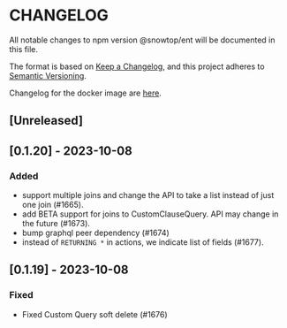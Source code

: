 # CHANGELOG

All notable changes to npm version @snowtop/ent will be documented in this file.

The format is based on [Keep a Changelog](https://keepachangelog.com/en/1.0.0/),
and this project adheres to [Semantic Versioning](https://semver.org/spec/v2.0.0.html).

Changelog for the docker image are [here](/docker_CHANGELOG.md).

## [Unreleased]

## [0.1.20] - 2023-10-08

### Added

- support multiple joins and change the API to take a list instead of just one join (#1665).
- add BETA support for joins to CustomClauseQuery. API may change in the future (#1673).
- bump graphql peer dependency (#1674)
- instead of `RETURNING *` in actions, we indicate list of fields (#1677).

## [0.1.19] - 2023-10-08

### Fixed

- Fixed Custom Query soft delete (#1676)
